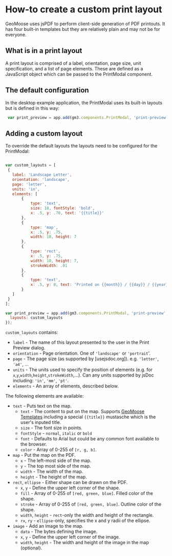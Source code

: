 # How-to create a custom print layout

GeoMoose uses jsPDF to perform client-side generation of PDF printouts.
It has four built-in templates but they are relatively plain and may
not be for everyone.

## What is in a print layout

A print layout is comprised of a label, orientation, page size,
unit specification, and a list of page elements. These are defined
as a JavaScript object which can be passed to the PrintModal component.

## The default configuration

In the desktop example application, the PrintModal uses its built-in
layouts but is defined in this way:

```javascript
 var print_preview = app.add(gm3.components.PrintModal, 'print-preview', {});
```

## Adding a custom layout

To override the default layouts the layouts need to be configured
for the PrintModal:

<!-- {% raw %} -->
 ```javascript

var custom_layouts = [
  {
    label: 'Landscape Letter',
    orientation: 'landscape',
    page: 'letter',
    units: 'in',
    elements: [
        {
            type: 'text',
            size: 18, fontStyle: 'bold',
            x: .5, y: .70, text: '{{title}}'
        },
        {
            type: 'map',
            x: .5, y: .75,
            width: 10, height: 7
        },
        {
            type: 'rect',
            x: .5, y: .75,
            width: 10, height: 7,
            strokeWidth: .01
        },
        {
            type: 'text',
            x: .5, y: 8, text: 'Printed on {{month}} / {{day}} / {{year}}'
        }
    ]
  }
];

 var print_preview = app.add(gm3.components.PrintModal, 'print-preview', {
   layouts: custom_layouts
 });
```
<!-- {% endraw %} -->

`custom_layouts` contains:
* `label` - The name of this layout presented to the user in the Print Preview dialog.
* `orientation` - Page orientation.  One of `'landscape'` or `'portrait`'.
* `page` - The page size (as supported by [usejsdoc.org]).  e.g. `'letter'`, `'a4'`, ...
* `units` - The units used to specify the position of elements (e.g. for `x`,`y`,`width`,`height`,`strokeWidth`,...).  Can any units supported by jsDoc including: `'in'`, `'mm'`, `'pt'`.
* `elements` - An array of elements, described below.

The following elements are available:

* `text` - Puts text on the map.
  * `text` - The content to put on the map.
    Supports [GeoMoose Templates](../templates.md) including a special `{{title}}`
    mustasche which is the user's inputed title.
  * `size` - The font size in points.
  * `fontStyle` - `normal`, `italic` or `bold`
  * `font` - Defaults to Arial but could be any common font available to the browser.
  * `color` - Array of 0-255 of `[r, g, b]`.
* `map` - Put the map on the PDF.
  * `x` - The left-most side of the map.
  * `y` - The top most side of the map.
  * `width` - The width of the map.
  * `height` - The height of the map.
* `rect`, `ellipse` - Either shape can be drawn on the PDF.
  * `x`, `y` - Define the upper left corner of the shape.
  * `fill` - Array of 0-255 of `[red, green, blue]`. Filled color of the shape.
  * `stroke` - Array of 0-255 of `[red, green, blue]`. Outline color of the shape.
  * `width`, `height` - `rect`-only the width and height of the rectangle.
  * `rx`, `ry` - `ellipse`-only, specifies the x and y radii of the ellipse.
* `image` - Add an image to the map.
  * `data` - The bytes defining the image.
  * `x`, `y` - Define the upper left corner of the image.
  * `width`, `height` - The width and height of the image in the map (optional).
